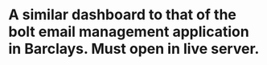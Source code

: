 # A similar dashboard to that of the bolt email management application in Barclays. Must open in live server.
